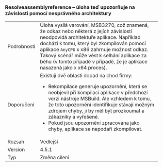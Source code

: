 ### <a name="resolveassemblyreference-task-now-warns-of-dependencies-with-the-wrong-architecture"></a>Resolveassemblyreference – úloha teď upozorňuje na závislosti pomocí nesprávného architektury

|   |   |
|---|---|
|Podrobnosti|Úloha vysílá varování, MSB3270, což znamená, že odkaz nebo některá z jejích závislostí neodpovídá architektuře aplikace. Například dochází k tomu, který byl zkompilován pomocí aplikace <code>AnyCPU</code> x x86 zahrnuje možnost odkaz. Takový scénář může vést k selhání aplikace za běhu (v tomto případě v případě, že je aplikace nasazená jako x x64 proces).|
|Doporučení|Existují dvě oblasti dopad na chod firmy:<ul><li>Rekompilace generuje upozornění, která se neobjevil při kompilaci aplikace v předchozí verzi nástroje MSBuild. Ale vzhledem k tomu, že toto upozornění identifikuje stávají možným zdrojem chyby, ji by měl být prozkoumat a zákazníky a vyřešené.</li><li>Pokud jsou upozornění zpracována jako chyby, aplikace se nepodaří zkompilovat.</li></ul>|
|Rozsah|Vedlejší|
|Version|4.5.1|
|Typ|Změna cílení|

